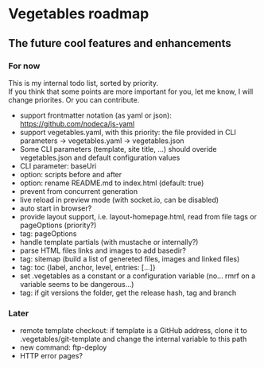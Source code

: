 # Vegetables roadmap

## The future cool features and enhancements

### For now

This is my internal todo list, sorted by priority.  
If you think that some points are more important for you, let me know, I will change priorites. Or you can contribute.

- support frontmatter notation (as yaml or json): https://github.com/nodeca/js-yaml
- support vegetables.yaml, with this priority: the file provided in CLI parameters -> vegetables.yaml -> vegetables.json
- Some CLI parameters (template, site title, ...) should overide vegetables.json and default configuration values
- CLI parameter: baseUri
- option: scripts before and after
- option: rename README.md to index.html (default: true)
- prevent from concurrent generation
- live reload in preview mode (with socket.io, can be disabled)
- auto start in browser?
- provide layout support, i.e. layout-homepage.html, read from file tags or pageOptions (priority?)
- tag: pageOptions
- handle template partials (with mustache or internally?)
- parse HTML files links and images to add basedir?
- tag: sitemap (build a list of genereted files, images and linked files)
- tag: toc {label, anchor, level, entries: [...]}
- set .vegetables as a constant or a configuration variable (no... rmrf on a variable seems to be dangerous...)
- tag: if git versions the folder, get the release hash, tag and branch

### Later

- remote template checkout: if template is a GitHub address, clone it to .vegetables/git-template and change the internal variable to this path
- new command: ftp-deploy
- HTTP error pages?